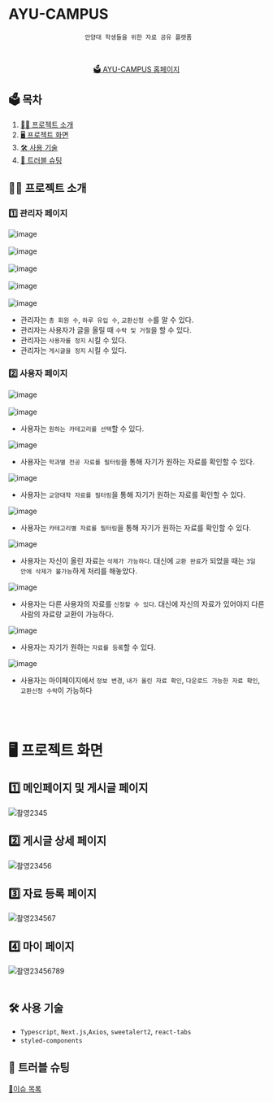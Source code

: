 # AYU-CAMPUS

<div align='center'>

```
 안양대 학생들을 위한 자료 공유 플랫폼
```

  <br>
  
[🗳️ AYU-CAMPUS 홈페이지](https://ayucampus.vercel.app)
  
</div>

  ## 🗳️ 목차
  
1. [🧑‍💻 프로젝트 소개](#%EF%B8%8F-프로젝트-소개)
2. [🖥️ 프로젝트 화면](#%EF%B8%8F-프로젝트-화면)
3. [🛠️ 사용 기술](#%EF%B8%8F-사용-기술)
4. [📜 트러블 슈팅](#-트러블-슈팅)

## 🧑‍💻 프로젝트 소개

### 1️⃣ 관리자 페이지

![image](https://user-images.githubusercontent.com/79708688/232746834-8cbcffa8-733c-464b-9a59-a154706e5bad.png)
<br>
<br>
![image](https://user-images.githubusercontent.com/79708688/232747008-3d0dc720-54e7-4eaa-866d-13eb8221b1d5.png)
<br>
<br>
![image](https://user-images.githubusercontent.com/79708688/232747104-b9032877-7ec6-4f6f-a5a7-f3c483948ce6.png)
<br>
<br>
![image](https://user-images.githubusercontent.com/79708688/232747185-f5b83681-7bbd-41dd-9dd5-7de80ed39257.png)
<br>
<br>
![image](https://user-images.githubusercontent.com/79708688/232747296-085a2f60-ad19-4055-80e9-7725eeeea64f.png)
<br>
- 관리자는 `총 회원 수`, `하루 유입 수`, `교환신청 수`를 알 수 있다.
- 관리자는 사용자가 글을 올릴 때 `수락 및 거절`을 할 수 있다.
- 관리자는 `사용자를 정지` 시킬 수 있다.
- 관리자는 `게시글을 정지` 시킬 수 있다.

### 2️⃣ 사용자 페이지

![image](https://user-images.githubusercontent.com/79708688/232749649-8d8faaaa-8316-4434-9141-1f40b415b2b8.png)
<br>
<br>
![image](https://user-images.githubusercontent.com/79708688/232749695-714fb7a4-93f2-4af7-83b7-412785eb4d38.png)

- 사용자는 `원하는 카테고리를 선택`할 수 있다.

![image](https://user-images.githubusercontent.com/79708688/232992421-d445851c-35e0-483c-a823-66868eea1265.png)

- 사용자는 `학과별 전공 자료를 필터링`을 통해 자기가 원하는 자료를 확인할 수 있다.

![image](https://user-images.githubusercontent.com/79708688/232992709-6bb6e0e1-74f8-4e57-85ee-98297b91027d.png)

- 사용자는 `교양대학 자료를 필터링`을 통해 자기가 원하는 자료를 확인할 수 있다.

![image](https://user-images.githubusercontent.com/79708688/232992837-026e2a5a-4e9d-4753-8128-921c2cabf3d2.png)

- 사용자는 `카테고리별 자료를 필터링`을 통해 자기가 원하는 자료를 확인할 수 있다.

![image](https://user-images.githubusercontent.com/79708688/232993165-28fe80a4-f7b6-4885-9df8-6e19342684b8.png)

- 사용자는 자신이 올린 자료는 `삭제가 가능하다`. 대신에 `교환 완료`가 되었을 때는 `3일 안에 삭제가 불가능`하게 처리를 해놓았다.

![image](https://user-images.githubusercontent.com/79708688/232993573-29210aeb-9c83-429f-a9a6-8b0244c95dbf.png)

- 사용자는 다른 사용자의 자료를 `신청할 수 있다`. 대신에 자신의 자료가 있어야지 다른 사람의 자료랑 교환이 가능하다.

![image](https://user-images.githubusercontent.com/79708688/232993398-93e5ca9d-be53-4810-8882-d2191c4a2ab3.png)

- 사용자는 자기가 원하는 `자료를 등록`할 수 있다.

![image](https://user-images.githubusercontent.com/79708688/232751141-231634ba-e678-4970-8a1e-91b353edb5a8.png)

- 사용자는 마이페이지에서 `정보 변경`, `내가 올린 자료 확인`, `다운로드 가능한 자료 확인`, `교환신청 수락`이 가능하다 
<br>
<br>


# 🖥️ 프로젝트 화면

## 1️⃣ 메인페이지 및 게시글 페이지

![촬영2345](https://user-images.githubusercontent.com/79708688/233822322-75580299-8ae9-418a-8b04-d8a716585765.gif)


## 2️⃣ 게시글 상세 페이지

![촬영23456](https://user-images.githubusercontent.com/79708688/233822827-339a3166-922c-46f2-b40b-d8816f3537ac.gif)

## 3️⃣ 자료 등록 페이지

![촬영234567](https://user-images.githubusercontent.com/79708688/233823286-9f052df5-aea5-473c-bbfe-4d94a6dfa64e.gif)

## 4️⃣ 마이 페이지

![촬영23456789](https://user-images.githubusercontent.com/79708688/233828753-ed434c10-c29f-4573-8dc8-65b3864cb21c.gif)
<br>
<br>


## 🛠️ 사용 기술

- `Typescript`, `Next.js`,`Axios`, `sweetalert2`, `react-tabs`
- `styled-components`

## 📜 트러블 슈팅

[📜이슈 목록](https://laced-ironclad-2c9.notion.site/636d3c27cebe45c8a570778a978c7fdc)

<br>
